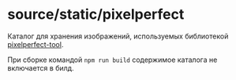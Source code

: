 # source/static/pixelperfect

Каталог для хранения изображений, используемых библиотекой [pixelperfect-tool](https://www.npmjs.com/package/pixelperfect-tool).

При сборке командой `npm run build` содержимое каталога не включается в билд.
